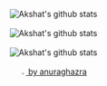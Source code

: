 <p align="center">

  <img align="center" alt="Akshat's github stats" src="https://github-readme-stats.vercel.app/api?username=nimrockdev&show_icons=true&theme=tokyonight" />  
  </br>
  </br>
  
  <img align="center" alt="Akshat's github stats" src="https://github-readme-stats.vercel.app/api/top-langs/?username=nimrockdev&exclude_repo=portfolio,twittor,socket-chat&theme=tokyonight&layout=compact" />  

  </br>
  </br>
  
  <img align="center" alt="Akshat's github stats" src="https://github-readme-streak-stats.herokuapp.com/?user=nimrockdev&theme=tokyonight" />
  
  </br>
  </br>
  
  <a target="_blank" href="https://github.com/anuraghazra/github-readme-stats">
    <img width="2%" height="2%" src="https://camo.githubusercontent.com/9ad8cfe3215fff758ea74784f86ef0de25b6acfbd6a4fab19d9a13ff47b05843/68747470733a2f2f7265732e636c6f7564696e6172792e636f6d2f616e7572616768617a72612f696d6167652f75706c6f61642f76313539343930383234322f6c6f676f5f636373776d652e737667" alt="by anuraghazra">
    by anuraghazra
  </a>

  </br>
  </br>

</p>

